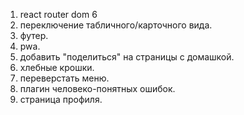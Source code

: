 1. react router dom 6
2. переключение табличного/карточного вида.
3. футер.
4. pwa.
5.  добавить "поделиться" на страницы с домашкой. 
6.  хлебные крошки.
7.  переверстать меню.
8.  плагин человеко-понятных ошибок.
9.  страница профиля.